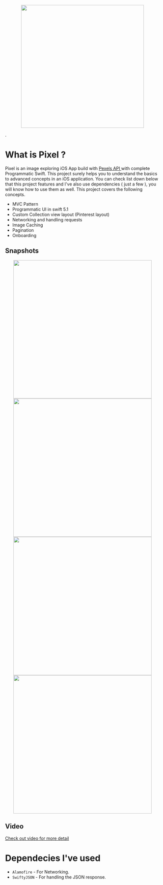 <p align="center"><img src="https://imgur.com/0NaZYmT.png" width="400"></p>.

# What is Pixel ?
Pixel is an image exploring iOS App build with <a href="https://www.pexels.com/api/"> Pexels API </a> with complete Programmatic Swift. This project surely helps you to understand the basics to advanced concepts in an iOS application. You can check list down below that this project features and I've also use dependencies ( just a few ), you will know how to use them as well. This project covers the following concepts.

- MVC Pattern
- Programmatic UI in swift 5.1
- Custom Collection view layout (Pinterest layout)
- Networking and handling requests
- Image Caching
- Pagination
- Onboarding

## Snapshots
<p align="center"><img src="https://imgur.com/ycStAmm.png" height="450"> <img src="https://imgur.com/7qbivs3.png" height="450"> <img src="https://imgur.com/H3Vp3Tl.png" height="450"> <img src="https://imgur.com/weNgE9i.png" height="450"></p>

## Video
<a href="https://youtu.be/vYJU7SsQnmA">Check out video for more detail</a>

# Dependecies I've used
- `Alamofire` - For Networking.
- `SwiftyJSON` - For handling the JSON response.
